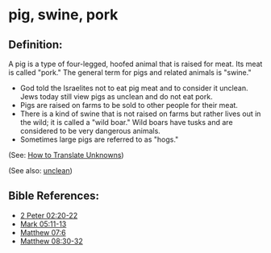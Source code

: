 # pig, swine, pork #

## Definition: ##

A pig is a type of four-legged, hoofed animal that is raised for meat. Its meat is called "pork." The general term for pigs and related animals is "swine."

 * God told the Israelites not to eat pig meat and to consider it unclean. Jews today still view pigs as unclean and do not eat pork.
 * Pigs are raised on farms to be sold to other people for their meat.
 * There is a kind of swine that is not raised on farms but rather lives out in the wild; it is called a "wild boar." Wild boars have tusks and are considered to be very dangerous animals.
 * Sometimes large pigs are referred to as "hogs."

(See: [How to Translate Unknowns](https://git.door43.org/Door43/en-ta-translate-vol1/src/master/content/translate_unknown.md))

(See also: [unclean](../kt/unclean.md))

## Bible References: ##

* [2 Peter 02:20-22](https://door43.org/en/bible/notes/2pe/02/20)
* [Mark 05:11-13](https://door43.org/en/bible/notes/mrk/05/11)
* [Matthew 07:6](https://door43.org/en/bible/notes/mat/07/06)
* [Matthew 08:30-32](https://door43.org/en/bible/notes/mat/08/30)

